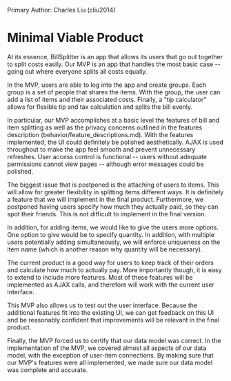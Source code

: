 Primary Author: Charles Liu (cliu2014)

# Minimal Viable Product #

At its essence, BillSplitter is an app that allows its users that go out together to split costs easily. Our MVP is an app that handles the most basic case -- going out where everyone splits all costs equally.

In the MVP, users are able to log into the app and create groups. Each group is a set of people that shares the items. With the group, the user can add a list of items and their associated costs. Finally, a "tip calculator" allows for flexible tip and tax calculation and splits the bill evenly.

In particular, our MVP accomplishes at a basic level the features of bill and item splitting as well as the privacy concerns outlined in the features description (behavior/feature_descriptions.md). With the features implemented, the UI could definitely be polished aesthetically. AJAX is used throughout to make the app feel smooth and prevent unnecessary refreshes. User access control is functional -- users without adequate permissions cannot view pages -- although error messages could be polished.

The biggest issue that is postponed is the attaching of users to items. This will allow for greater flexibility in splitting items different ways. It is definitely a feature that we will implement in the final product. Furthermore, we postponed having users specify how much they actually paid, so they can spot their friends. This is not difficult to implement in the final version. 

In addition, for adding items, we would like to give the users more options. One option to give would be to specify quantity. In addition, with multiple users potentially adding simultaneously, we will enforce uniqueness on the item name (which is another reason why quantity will be necessary).

The current product is a good way for users to keep track of their orders and calculate how much to actually pay. More importantly though, it is easy to extend to include more features. Most of these features will be implemented as AJAX calls, and therefore will work with the current user interface. 

This MVP also allows us to test out the user interface. Because the additional features fit into the existing UI, we can get feedback on this UI and be reasonably confident that improvements will be relevant in the final product.

Finally, the MVP forced us to certify that our data model was correct. In the implementation of the MVP, we covered almost all aspects of our data model, with the exception of user-item connections. By making sure that our MVP's features were all implemented, we made sure our data model was complete and accurate.

